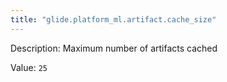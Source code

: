 ```yaml
---
title: "glide.platform_ml.artifact.cache_size"
---
```


Description: Maximum number of artifacts cached

Value: `25`